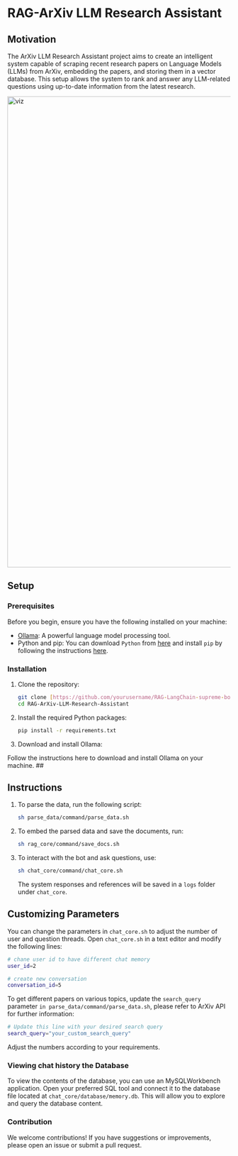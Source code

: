 # RAG-ArXiv LLM Research Assistant

## Motivation
The ArXiv LLM Research Assistant project aims to create an intelligent system capable of scraping recent research papers on Language Models (LLMs) from ArXiv, embedding the papers, and storing them in a vector database. This setup allows the system to rank and answer any LLM-related questions using up-to-date information from the latest research.

<img width="1062" alt="viz" src="https://github.com/user-attachments/assets/9b256c6e-789a-44bc-a585-f6859fc00b41">


## Setup

### Prerequisites
Before you begin, ensure you have the following installed on your machine:

- [Ollama](https://ollama.com/download): A powerful language model processing tool.
- Python and pip: You can download `Python` from [here](https://www.python.org/downloads/) and install `pip` by following the instructions [here](https://pip.pypa.io/en/stable/installation/).

### Installation
1. Clone the repository:
   
   ```bash
   git clone [https://github.com/yourusername/RAG-LangChain-supreme-bot.git](https://github.com/dohoanggiahuy317/RAG-ArXiv-LLM-Research-Assistant-Proj.git
   cd RAG-ArXiv-LLM-Research-Assistant
   ```

2. Install the required Python packages:

    ```bash
    pip install -r requirements.txt
    ```
3. Download and install Ollama:

Follow the instructions here to download and install Ollama on your machine. ## 
 
## Instructions  
   
1. To parse the data, run the following script:


    ```bash
    sh parse_data/command/parse_data.sh
    ``` 

2. To embed the parsed data and save the documents, run:

    ```bash
    sh rag_core/command/save_docs.sh
    ```
    
3. To interact with the bot and ask questions, use:

    ```bash
    sh chat_core/command/chat_core.sh
    ```

    The system responses and references will be saved in a `logs` folder under `chat_core`.


## Customizing Parameters

You can change the parameters in `chat_core.sh` to adjust the number of user and question threads. Open `chat_core.sh` in a text editor and modify the following lines:

```bash
# chane user id to have different chat memory
user_id=2

# create new conversation
conversation_id=5
```

To get different papers on various topics, update the `search_query` parameter `in parse_data/command/parse_data.sh`, please refer to ArXiv API for further information:


```bash
# Update this line with your desired search query
search_query="your_custom_search_query"
```

Adjust the numbers according to your requirements.


### Viewing chat history the Database

To view the contents of the database, you can use an MySQLWorkbench application. Open your preferred SQL tool and connect it to the database file located at `chat_core/database/memory.db`. This will allow you to explore and query the database content.

### Contribution
We welcome contributions! If you have suggestions or improvements, please open an issue or submit a pull request.
